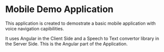 # Mobile Demo Application

This application is created to demostrate a basic mobile application with voice navigation capibilities.

It uses Angular in the Client Side and a Speech to Text convertor library in the Server Side.
This is the Angular part of the Application.
